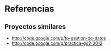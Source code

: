 # Referencias

## Proyectos similares
- http://code.google.com/p/tp-gestion-de-datos
- http://code.google.com/p/practica-gd2-2012